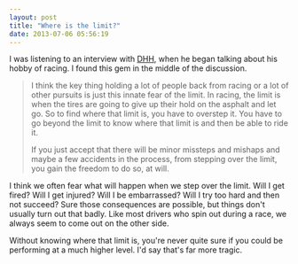 ```yaml
---
layout: post
title: "Where is the limit?"
date: 2013-07-06 05:56:19
---
```


<p class="p1">
  I was listening to an interview with <a href="http://en.wikipedia.org/wiki/David_Heinemeier_Hansson"><span class="s1">DHH</span></a>, when he began talking about his hobby of racing. I found this gem in the middle of the discussion.
</p>

> <p class="p1">
>   I think the key thing holding a lot of people back from racing or a lot of other pursuits is just this innate fear of the limit. In racing, the limit is when the tires are going to give up their hold on the asphalt and let go. So to find where that limit is, you have to overstep it. You have to go beyond the limit to know where that limit is and then be able to ride it.
> </p>
> 
> <p class="p1">
>   If you just accept that there will be minor missteps and mishaps and maybe a few accidents in the process, from stepping over the limit, you gain the freedom to do so, at will.
> </p>

<p class="p1">
  I think we often fear what will happen when we step over the limit. Will I get fired? Will I get injured? Will I be embarrassed? Will I try too hard and then not succeed? Sure those consequences are possible, but things don't usually turn out that badly. Like most drivers who spin out during a race, we always seem to come out on the other side.
</p>

<p class="p1">
  Without knowing where that limit is, you're never quite sure if you could be performing at a much higher level. I'd say that's far more tragic.
</p>
